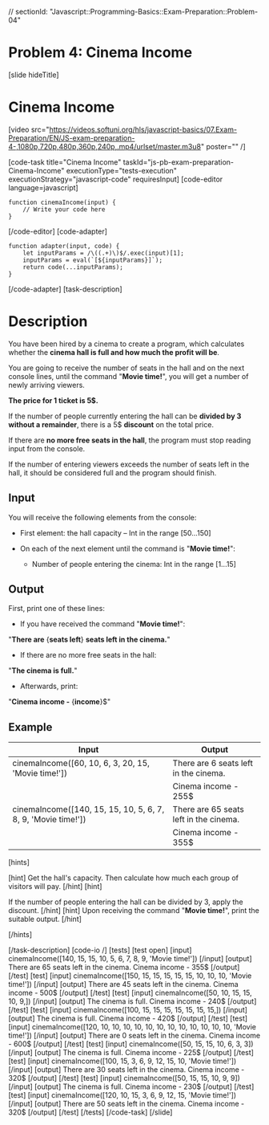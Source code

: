 // sectionId: "Javascript::Programming-Basics::Exam-Preparation::Problem-04"
# Problem 4: Cinema Income
[slide hideTitle]
# Cinema Income

[video src="https://videos.softuni.org/hls/javascript-basics/07.Exam-Preparation/EN/JS-exam-preparation-4-,1080p,720p,480p,360p,240p,.mp4/urlset/master.m3u8" poster="" /]

[code-task title="Cinema Income" taskId="js-pb-exam-preparation-Cinema-Income" executionType="tests-execution" executionStrategy="javascript-code" requiresInput]
[code-editor language=javascript]
```
function cinemaIncome(input) {
	// Write your code here
}
```
[/code-editor]
[code-adapter]
```
function adapter(input, code) {
    let inputParams = /\((.+)\)$/.exec(input)[1];
    inputParams = eval(`[${inputParams}]`);
    return code(...inputParams);
}
```
[/code-adapter]
[task-description]
# Description

You have been hired by a cinema to create a program, which calculates whether the **cinema hall is full and how much the profit will be**.

You are going to receive the number of seats in the hall and on the next console lines, until the command "**Movie time!**", you will get a number of newly arriving viewers.

**The price for 1 ticket is 5$.**

If the number of people currently entering the hall can be **divided by 3 without a remainder**, there is a 5$ **discount** on the total price.

If there are **no more free seats in the hall**, the program must stop reading input from the console.

If the number of entering viewers exceeds the number of seats left in the hall, it should be considered full and the program should finish.

## Input
You will receive the following elements from the console:

- First element: the hall capacity – Int in the range  \[50...150\]

- On each of the next element until the command is "**Movie time!**":
	- Number of people entering the cinema: Int in the range  \[1...15\]

## Output
First, print one of these lines:

- If you have received the command "**Movie time!**": 

"**There are** \{**seats left**\} **seats left in the cinema.**"

- If there are no more free seats in the hall: 

"**The cinema is full.**"

- Afterwards, print: 

"**Cinema income -** \{**income**\}$"

## Example
| **Input** | **Output** |
| --- | --- |
|cinemaIncome([60, 10, 6, 3, 20, 15, 'Movie time!'])| There are 6 seats left in the cinema.|
||Cinema income - 255$|
|cinemaIncome([140, 15, 15, 10, 5, 6, 7, 8, 9, 'Movie time!']) | There are 65 seats left in the cinema. |
|| Cinema income - 355$|


[hints]

[hint]
Get the hall's capacity. Then calculate how much each group of visitors will pay.
[/hint]
[hint]

If the number of people entering the hall can be divided by 3, apply the discount.
[/hint]
[hint]
Upon receiving the command "**Movie time!**", print the suitable output.
[/hint]

[/hints]

[/task-description]
[code-io /]
[tests]
[test open]
[input]
cinemaIncome([140, 15, 15, 10, 5, 6, 7, 8, 9, 'Movie time!'])
[/input]
[output]
There are 65 seats left in the cinema.
Cinema income - 355$
[/output]
[/test]
[test]
[input]
cinemaIncome([150, 15, 15, 15, 15, 15, 10, 10, 10, 'Movie time!'])
[/input]
[output]
There are 45 seats left in the cinema.
Cinema income - 500$
[/output]
[/test]
[test]
[input]
cinemaIncome([50, 10, 15, 15, 10, 9,])
[/input]
[output]
The cinema is full.
Cinema income - 240$
[/output]
[/test]
[test]
[input]
cinemaIncome([100, 15, 15, 15, 15, 15, 15, 15,])
[/input]
[output]
The cinema is full.
Cinema income - 420$
[/output]
[/test]
[test]
[input]
cinemaIncome([120, 10, 10, 10, 10, 10, 10, 10, 10, 10, 10, 10, 10, 'Movie time!'])
[/input]
[output]
There are 0 seats left in the cinema.
Cinema income - 600$
[/output]
[/test]
[test]
[input]
cinemaIncome([50, 15, 15, 10, 6, 3, 3])
[/input]
[output]
The cinema is full.
Cinema income - 225$
[/output]
[/test]
[test]
[input]
cinemaIncome([100, 15, 3, 6, 9, 12, 15, 10, 'Movie time!'])
[/input]
[output]
There are 30 seats left in the cinema.
Cinema income - 320$
[/output]
[/test]
[test]
[input]
cinemaIncome([50, 15, 15, 10, 9, 9])
[/input]
[output]
The cinema is full.
Cinema income - 230$
[/output]
[/test]
[test]
[input]
cinemaIncome([120, 10, 15, 3, 6, 9, 12, 15, 'Movie time!'])
[/input]
[output]
There are 50 seats left in the cinema.
Cinema income - 320$
[/output]
[/test]
[/tests]
[/code-task]
[/slide]
